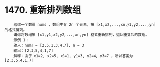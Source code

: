 # 1470. 重新排列数组
        给你一个数组 nums ，数组中有 2n 个元素，按 [x1,x2,...,xn,y1,y2,...,yn] 的格式排列。
        请你将数组按 [x1,y1,x2,y2,...,xn,yn] 格式重新排列，返回重排后的数组。
        示例 1：
        输入：nums = [2,5,1,3,4,7], n = 3
        输出：[2,3,5,4,1,7] 
        解释：由于 x1=2, x2=5, x3=1, y1=3, y2=4, y3=7 ，所以答案为 [2,3,5,4,1,7]